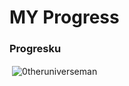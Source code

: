 # MY Progress

### Progresku

<p>&nbsp;<img align="center" src="https://github-readme-stats.vercel.app/api?username=0theruniverseman&show_icons=true&locale=en&theme=cobalt2" alt="0theruniverseman"  /></p> 

